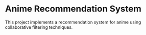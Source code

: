 # Anime Recommendation System
 This project implements a recommendation system for anime using collaborative filtering techniques.
